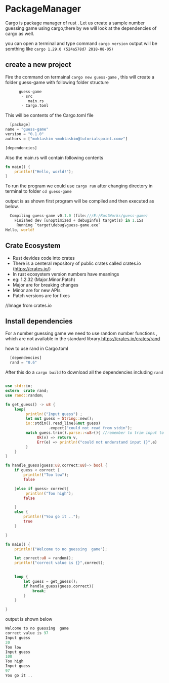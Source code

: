 # PackageManager

Cargo is package manager of rust . Let us create a sample number guessing game using cargo,there by we will look at the dependencies of cargo as well.

you can open a terminal and type command 
`cargo version` output will be somthing like `cargo 1.29.0 (524a578d7 2018-08-05)`

## create a new project

Fire the command on termainal `cargo new guess-game` , this will create a folder guess-game with following folder structure

```rust
      guess-game
       - src
          main.rs
       - Cargo.toml

```

This will be contents of the Cargo.toml file

```rust
  [package]
name = "guess-game"
version = "0.1.0"
authors = ["mohtashim <mohtashim@tutorialspoint.com>"]

[dependencies]


```

Also the main.rs will contain following contents

```rust
fn main() {
    println!("Hello, world!");
}

```

To run the program we could use `cargo run` after changing directory in terminal to folder `cd guess-game`

output is as shown first program will be compiled and then executed as below.

```rust
  Compiling guess-game v0.1.0 (file:///E:/RustWorks/guess-game)
    Finished dev [unoptimized + debuginfo] target(s) in 1.15s
     Running `target\debug\guess-game.exe`
Hello, world!

```

## Crate Ecosystem

- Rust devides code into crates
- There is a centeral repository of public crates called crates.io (https://crates.io/)
- In rust ecosystem version numbers have meanings
- eg: 1.2.32 (Major.Minor.Patch)
- Major are for breaking changes
- Minor are for new APIs
- Patch versions are for  fixes
  
 //Image from crates.io

  ## Install dependencies

  For a number guessing game we need to use random number functions , which are not available in the standard library.https://crates.io/crates/rand

  how to use rand in  Cargo.toml 

  ```rust
    [dependencies]
    rand = "0.6"

  ```

After this do a `cargo build` to download all the dependencies including `rand`

```rust

use std::io;
extern  crate rand;
use rand::random;

fn get_guess() -> u8 {
    loop{
         println!("Input guess") ;
         let mut guess = String::new();
         io::stdin().read_line(&mut guess)
                   .expect("could not read from stdin");
         match guess.trim().parse::<u8>(){ //remember to trim input to avoid enter spaces
              Ok(v) => return v,
              Err(e) => println!("could not understand input {}",e)
         }
    }
}

fn handle_guess(guess:u8,correct:u8)-> bool {
    if guess < correct {
        println!("Too low");
        false

    }else if guess> correct{
         println!("Too high");
        false

    }
    else {
        println!("You go it ..");
        true
    }

}

fn main() {
    println!("Welcome to no guessing  game");

    let correct:u8 = random();
    println!("correct value is {}",correct);

    
    loop {
        let guess = get_guess();
        if handle_guess(guess,correct){
            break; 
        }
    }

}


```

output is shown below

```rust
Welcome to no guessing  game
correct value is 97
Input guess
20
Too low
Input guess
100
Too high
Input guess
97
You go it ..


````